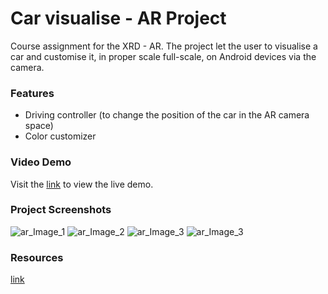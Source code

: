 # Car visualise - AR Project

Course assignment for the XRD - AR. The project let the user to visualise a car and customise it, in proper scale full-scale, on Android devices via the camera. 

### Features
- Driving controller (to change the position of the car in the AR camera space)
- Color customizer

### Video Demo
Visit the [link](https://youtu.be/-bYdGvFxqwQ) to view the live demo.

### Project Screenshots
![ar_Image_1](https://i.postimg.cc/Gpxm4Zsy/Screenshot-20231026-151457-car-viewer.jpg)
![ar_Image_2](https://i.postimg.cc/MpXLMRMb/Screenshot-20231026-151341-car-viewer.jpg)
![ar_Image_3](https://i.postimg.cc/1RGfgCLP/Screenshot-20231026-151405-car-viewer.jpg)
![ar_Image_3](https://i.postimg.cc/Dfx3Y1GL/Screenshot-20231026-151416-car-viewer-1.jpg)

### Resources
[link](https://www.linkedin.com/learning/arkit-and-unity-build-a-drivable-car-in-augmented-reality)
